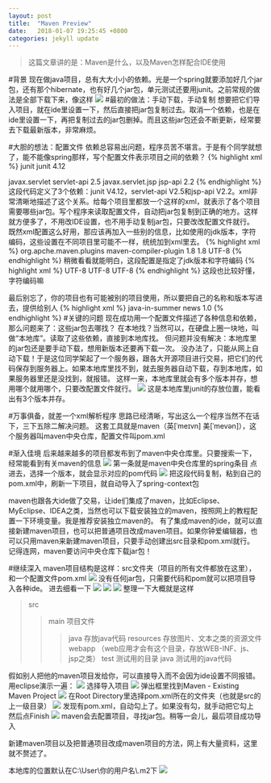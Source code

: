 ```yaml
---
layout: post
title:  "Maven Preview"
date:   2018-01-07 19:25:45 +0800
categories: jekyll update
---
```

>这篇文章讲的是：Maven是什么，以及Maven怎样配合IDE使用

#背景
现在做java项目，总有大大小小的依赖。光是一个spring就要添加好几个jar包，还有那个hibernate，也有好几个jar包，单元测试还要用junit。之前常规的做法是全部下载下来，像这样
![](/res/ge65wy3qt4warhtrjyulyi.jpg)
#最初的做法：手动下载，手动复制
想要把它们导入项目，就在ide里设置一下，然后直接把jar包复制过去。取消一个依赖，也是在ide里设置一下，再把复制过去的jar包删掉。而且这些jar包还会不断更新，经常要去下载最新版本，非常麻烦。

#大胆的想法：配置文件
依赖总容易出问题，程序员苦不堪言。于是有个同学就想了，能不能像spring那样，写个配置文件表示项目之间的依赖？
{% highlight xml %}
<dependencies>
    <dependency>
        <groupId>junit</groupId>
        <artifactId>junit</artifactId>
        <version>4.12</version>
    </dependency>
</dependencies>

<dependencies>
    <dependency>
        <groupId>javax.servlet</groupId>
        <artifactId>servlet-api</artifactId>
        <version>2.5</version>
    </dependency>
</dependencies>

<dependencies>
<dependency>
<groupId>javax.servlet.jsp</groupId>
<artifactId>jsp-api</artifactId>
<version>2.2</version>
</dependency>
</dependencies>
{% endhighlight %}
这段代码定义了3个依赖：junit V4.12，servlet-api V2.5和jsp-api V2.2。xml非常清晰地描述了这个关系。给每个项目里都放一个这样的xml，就表示了各个项目需要哪些jar包。写个程序来读取配置文件，自动把jar包复制到正确的地方。这样就方便多了，不用改IDE设置，也不用手动复制jar包，只要改改配置文件就行。
既然xml配置这么好用，那应该再加入一些别的信息，比如使用的jdk版本，字符编码，这些设置在不同项目里可能不一样，统统加到xml里去。
{% highlight xml %}
<build>
    <plugins>
        <plugin>
            <groupId>org.apche.maven.plugins</groupId>
            <artifactId>maven-compiler-plugin</artifactId>
            <configuration>
                <source>1.8</source>
                <target>1.8</target>
                <encoding>UTF-8</encoding>
            </configuration>
        </plugin>
    </plugins>
</build>
{% endhighlight %}
稍微看看就能明白，这段配置是指定了jdk版本和字符编码
{% highlight xml %}
<properties>
    <project-build-sourceEncoding>UTF-8</project-build-sourceEncoding>
    <project.reporting.outputEncoding>UTF-8</project.reporting.outputEncoding>
    <maven.compiler.encoding>UTF-8</maven.compiler.encoding>
</properties>
{% endhighlight %}
这段也比较好懂，字符编码嘛

最后别忘了，你的项目也有可能被别的项目使用，所以要把自己的名称和版本写进去，提供给别人
{% highlight xml %}
<groupId>java-in-summer</groupId>
<artifactId>news</artifactId>
<version>1.0</version>
{% endhighlight %}
#关键的问题
现在成功用一个配置文件描述了各种信息和依赖，那么问题来了：这些jar包去哪找？
在本地找？当然可以，在硬盘上圈一块地，叫做“本地库”。读取了这些依赖，直接到本地库找。
但问题并没有解决：本地库里的jar包还是要手动下载，想用新版本还要再下载一次。
没办法了，只能从网上自动下载！于是这位同学架起了一个服务器，跟各大开源项目进行交易，把它们的代码保存到服务器上。如果本地库里找不到，就去服务器自动下载，存到本地库，如果服务器里还是没找到，就报错。
这样一来，本地库里就会有多个版本并存，想用哪个就用哪个，只要改配置文件就行。
![](/res/q12345rthgfbvxcdsfewrt.jpg)
这是本地库里junit的存放位置，能看出有3个版本并存。

#万事俱备，就差一个xml解析程序
思路已经清晰，写出这么一个程序当然不在话下，三下五除二解决问题。
这套工具就是maven（英[ˈmeɪvn] 美[ˈmevən]），这个服务器叫maven中央仓库，配置文件叫pom.xml

#渐入佳境
后来越来越多的项目都发布到了maven中央仓库里。只要搜索一下，经常能看到有关maven的信息
![](/res/vbnjredzdshtrydere.jpg)
第一条就是maven中央仓库里的spring条目
点进去，选择一个版本，就会显示对应的pom代码
![](/res/zsertghfdsgjhliutydr54.jpg)
把这段代码复制，粘到自己的pom.xml中，刷新一下项目，就自动导入了spring-context包

maven也跟各大ide做了交易，让ide们集成了maven，比如Eclipse、MyEclipse、IDEA之类，当然也可以下载安装独立的maven，按照网上的教程配置一下环境变量。我是推荐安装独立maven的。
有了集成maven的ide，就可以直接新建maven项目，也可以把普通项目改成maven项目。如果你钟爱编辑器，也可以只用maven来新建maven项目，只要手动创建出src目录和pom.xml就行。
记得连网，maven要访问中央仓库下载jar包！

#继续深入
maven项目结构是这样：src文件夹（项目的所有文件都放在这里），和一个配置文件pom.xml
![](/res/vbnmlio8i67e5uwyeratw4354.jpg)
没有任何jar包，只需要代码和pom就可以把项目导入各种ide。
进去细看一下
![](/res/oiuyt54y6htrbzfd.jpg)
![](/res/kjhegw546hrtsd.jpg)
![](/res/iuytgzsvdfwg456e5yt.jpg)
整理一下大概就是这样
> src
>> main				项目文件
>>> java			存放java代码
>>> resources		存放图片、文本之类的资源文件
>>> webapp		（web应用才会有这个目录，存放WEB-INF、js、jsp之类）
>> test				测试用的目录
>>> java			测试用的java代码

假如别人把他的maven项目发给你，可以直接导入而不会因为ide设置不同报错。用eclipse演示一遍：
![](/res/fareetwhy5jeu6r8j.jpg)
选择导入项目
![](/res/lkyj4u75etyrshdfxgjfye57.jpg)
弹出框里找到Maven - Existing Maven Project
![](/res/nye5wj4ts.jpg)
在Root Directory里选择pom.xml所在的文件夹（也就是src的上一级目录）
![](/res/bbewty6erthsufg.jpg)
发现有pom.xml，自动勾上了。如果没有勾，就手动把它勾上
然后点Finish
![](/res/hj8675w64tx.jpg)
maven会去配置项目，寻找jar包。稍等一会儿，最后项目成功导入

新建maven项目以及把普通项目改成maven项目的方法，网上有大量资料，这里就不赘述了。

本地库的位置默认在C:\\User\\你的用户名\\\.m2下
![](/res/fghy5j6ue44ymg.jpg)
